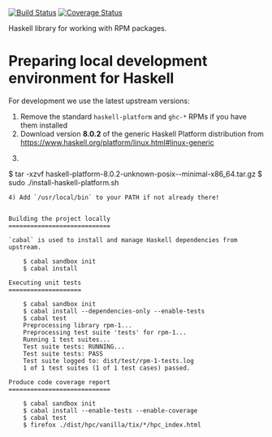 [![Build Status](https://travis-ci.org/weldr/haskell-rpm.svg?branch=master)](https://travis-ci.org/weldr/haskell-rpm)
[![Coverage Status](https://coveralls.io/repos/github/weldr/haskell-rpm/badge.svg?branch=master)](https://coveralls.io/github/weldr/haskell-rpm?branch=master)

Haskell library for working with RPM packages.


Preparing local development environment for Haskell
===================================================

For development we use the latest upstream versions:

1) Remove the standard `haskell-platform` and `ghc-*` RPMs if you have them installed
2) Download version **8.0.2** of the generic Haskell Platform distribution from
   https://www.haskell.org/platform/linux.html#linux-generic
3) ```
$ tar -xzvf haskell-platform-8.0.2-unknown-posix--minimal-x86_64.tar.gz 
$ sudo ./install-haskell-platform.sh
```
4) Add `/usr/local/bin` to your PATH if not already there!


Building the project locally
============================

`cabal` is used to install and manage Haskell dependencies from upstream.

    $ cabal sandbox init
    $ cabal install

Executing unit tests
====================

    $ cabal sandbox init
    $ cabal install --dependencies-only --enable-tests
    $ cabal test
    Preprocessing library rpm-1...
    Preprocessing test suite 'tests' for rpm-1...
    Running 1 test suites...
    Test suite tests: RUNNING...
    Test suite tests: PASS
    Test suite logged to: dist/test/rpm-1-tests.log
    1 of 1 test suites (1 of 1 test cases) passed.

Produce code coverage report
============================

    $ cabal sandbox init
    $ cabal install --enable-tests --enable-coverage
    $ cabal test
    $ firefox ./dist/hpc/vanilla/tix/*/hpc_index.html
